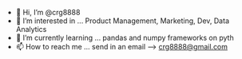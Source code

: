 - 👋 Hi, I’m @crg8888
- 👀 I’m interested in ... Product Management, Marketing, Dev, Data Analytics
- 🌱 I’m currently learning ... pandas and numpy frameworks on pyth
- 📫 How to reach me ... send in an email --> crg8888@gmail.com

<!---
crg8888/crg8888 is a ✨ special ✨ repository because its `README.md` (this file) appears on your GitHub profile.
You can click the Preview link to take a look at your changes.
--->
